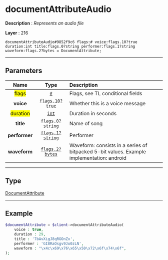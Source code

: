 # documentAttributeAudio

**Description** : *Represents an audio file*

**Layer** : 216

```tl
documentAttributeAudio#9852f9c6 flags:# voice:flags.10?true duration:int title:flags.0?string performer:flags.1?string waveform:flags.2?bytes = DocumentAttribute;
```

---

## Parameters

| Name | Type | Description |
| :---: | :---: | :--- |
| <mark>flags</mark> | [`#`](type/#) | Flags, see TL conditional fields |
| **voice** | [`flags.10?true`](type/true) | Whether this is a voice message |
| <mark>duration</mark> | [`int`](type/int) | Duration in seconds |
| **title** | [`flags.0?string`](type/string) | Name of song |
| **performer** | [`flags.1?string`](type/string) | Performer |
| **waveform** | [`flags.2?bytes`](type/bytes) | Waveform: consists in a series of bitpacked 5-bit values. Example implementation: android |

---

## Type

[DocumentAttribute](type/DocumentAttribute)

---

## Example

```php
$documentAttribute = $client->documentAttributeAudio(
	voice : true,
	duration : 29,
	title : '7bAvXigJ8qRGOnZx',
	performer : 'GI8RaOsgv9Jo0zLN',
	waveform : "\x4c\x69\x76\x65\x50\x72\x6f\x74\x6f",
);
```